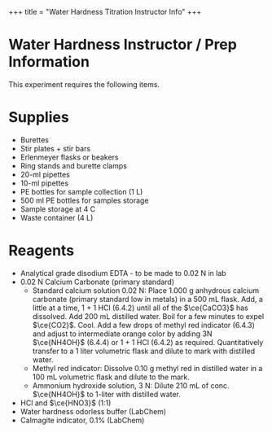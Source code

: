 +++
title = "Water Hardness Titration Instructor Info"
+++

Water Hardness Instructor / Prep Information
============================================

This experiment requires the following items.

# Supplies

- Burettes
- Stir plates + stir bars
- Erlenmeyer flasks or beakers
- Ring stands and burette clamps
- 20-ml pipettes
- 10-ml pipettes
- PE bottles for sample collection (1 L)
- 500 ml PE bottles for samples storage
- Sample storage at 4 C
- Waste container (4 L)

# Reagents

- Analytical grade disodium EDTA - to be made to 0.02 N in lab
- 0.02 N Calcium Carbonate (primary standard)
  - Standard calcium solution 0.02 N: Place 1.000 g anhydrous calcium carbonate (primary standard low in metals) in a 500 mL flask. Add, a little at a time, 1 + 1 HCl (6.4.2) until all of the $\ce{CaCO3}$ has dissolved. Add 200 mL distilled water. Boil for a few minutes to expel $\ce{CO2}$. Cool. Add a few drops of methyl red indicator (6.4.3) and adjust to intermediate orange color by adding 3N $\ce{NH4OH}$ (6.4.4) or 1 + 1 HCl (6.4.2) as required. Quantitatively transfer to a 1 liter volumetric flask and dilute to mark with distilled water.
  - Methyl red indicator: Dissolve 0.10 g methyl red in distilled water in a 100 mL volumetric flask and dilute to the mark.
  - Ammonium hydroxide solution, 3 N: Dilute 210 mL of conc. $\ce{NH4OH}$ to 1-liter with distilled water.
- HCl and $\ce{HNO3}$ (1:1)
- Water hardness odorless buffer (LabChem)
- Calmagite indicator, 0.1% (LabChem)
